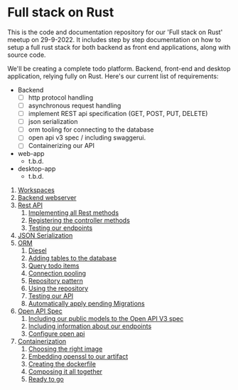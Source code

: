 # Full stack on Rust

This is the code and documentation repository for our 'Full stack on Rust' meetup on 29-9-2022.
It includes step by step documentation on how to setup a full rust stack for both backend as front end applications, along with source code.

We'll be creating a complete todo platform. Backend, front-end and desktop application, relying fully on Rust.
Here's our current list of requirements:
* Backend
  * [ ] http protocol handling
  * [ ] asynchronous request handling
  * [ ] implement REST api specification (GET, POST, PUT, DELETE)
  * [ ] json serialization
  * [ ] orm tooling for connecting to the database
  * [ ] open api v3 spec / including swaggerui.
  * [ ] Containerizing our API
* web-app
    * t.b.d.
* desktop-app
    * t.b.d.

1. [Workspaces](01-workspaces)
2. [Backend webserver](02-backend-webserver)
3. [Rest API](03-rest-api)
    1. [Implementing all Rest methods](03-rest-api/README.md#Implementing-all-Rest-methods)
    2. [Registering the controller methods](03-rest-api/README.md#Registering-the-controller-methods)
    3. [Testing our endpoints](03-rest-api/README.md#Testing-our-endpoints)
4. [JSON Serialization](04-json-serialization)
5. [ORM](05-orm)
    1. [Diesel](05-orm/README.md#diesel)
    2. [Adding tables to the database](05-orm/README.md#Adding-tables-to-the-database)
    3. [Query todo items](05-orm/README.md#Query-todo-items)
    4. [Connection pooling](05-orm/README.md#Connection-pooling)
    5. [Repository pattern](05-orm/README.md#Repository-pattern)
    6. [Using the repository](05-orm/README.md#Using-the-repository)
    7. [Testing our API](05-orm/README.md#Testing-our-API)
    8. [Automatically apply pending Migrations](05-orm/README.md#Automatically-apply-pending-Migrations)
6. [Open API Spec](06-open-api-spec)
    1. [Including our public models to the Open API V3 spec](06-open-api-spec/README.md#including-information-about-our-endpoints)
    2. [Including information about our endpoints](06-open-api-spec/README.md#including-information-about-our-endpoints)
    3. [Configure open api](06-open-api-spec/README.md#setup-swagger-ui)
7. [Containerization](07-containerization)
    1. [Choosing the right image](07-containerization/README.md#choosing-the-right-image)
    1. [Embedding openssl to our artifact](07-containerization/README.md#Embedding-openssl-to-our-artifact)
    1. [Creating the dockerfile](07-containerization/README.md#creating-the-dockerfile)
    1. [Composing it all together](07-containerization/README.md#composing-it-all-together)
    1. [Ready to go](07-containerization/README.md#ready-to-go)
